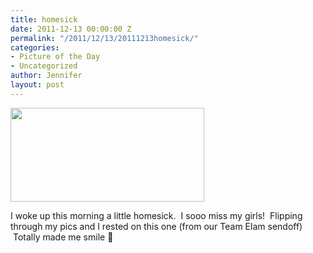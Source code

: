 ```yaml
---
title: homesick
date: 2011-12-13 00:00:00 Z
permalink: "/2011/12/13/20111213homesick/"
categories:
- Picture of the Day
- Uncategorized
author: Jennifer
layout: post
---
```


<a rel="attachment wp-att-1268" href="http://static.squarespace.com/static/50db6bb3e4b015296cd43789/50dfa5b1e4b0dc6320e0b5ea/50dfa5f0e4b0dc6320e0bd4f/1356834288199/?format=original"><img title="390339_10150442540797533_677192532_10220578_540121179_n" height="150" alt="" width="310" class="alignnone size-thumbnail wp-image-1268" src="http://static.squarespace.com/static/50db6bb3e4b015296cd43789/50dfa5b1e4b0dc6320e0b5ea/50dfa5b3e4b0dc6320e0b88b/1323762632000/?format=original" /></a>

I woke up this morning a little homesick.  I sooo miss my girls!  Flipping through my pics and I rested on this one (from our Team Elam sendoff)  Totally made me smile 🙂
